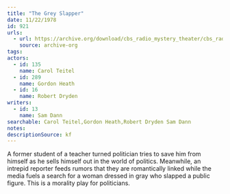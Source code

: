 ```yaml
---
title: "The Grey Slapper"
date: 11/22/1978
id: 921
urls: 
  - url: https://archive.org/download/cbs_radio_mystery_theater/cbs_radio_mystery_theater-0901-0950.zip/cbs_radio_mystery_theater-0901-0950%2Fcbsrmt_0921_the_grey_slapper.mp3
    source: archive-org
tags: 
actors:  
  - id: 135
    name: Carol Teitel  
  - id: 289
    name: Gordon Heath  
  - id: 16
    name: Robert Dryden
writers:  
  - id: 13
    name: Sam Dann
searchable: Carol Teitel,Gordon Heath,Robert Dryden Sam Dann
notes: 
descriptionSource: kf
---
```

A former student of a teacher turned politician tries to save him from himself as he sells himself out in the world of politics. Meanwhile, an intrepid reporter feeds rumors that they are romantically linked while the media fuels a search for a woman dressed in gray who slapped a public figure. This is a morality play for politicians.